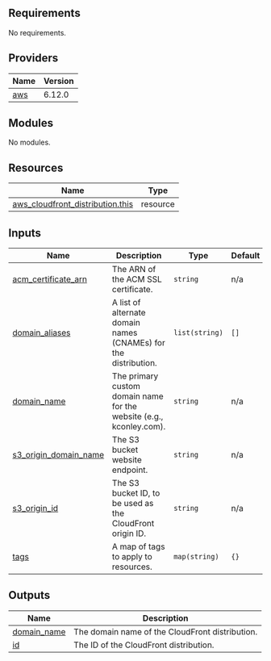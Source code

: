 ## Requirements

No requirements.

## Providers

| Name | Version |
|------|---------|
| <a name="provider_aws"></a> [aws](#provider\_aws) | 6.12.0 |

## Modules

No modules.

## Resources

| Name | Type |
|------|------|
| [aws_cloudfront_distribution.this](https://registry.terraform.io/providers/hashicorp/aws/latest/docs/resources/cloudfront_distribution) | resource |

## Inputs

| Name | Description | Type | Default | Required |
|------|-------------|------|---------|:--------:|
| <a name="input_acm_certificate_arn"></a> [acm\_certificate\_arn](#input\_acm\_certificate\_arn) | The ARN of the ACM SSL certificate. | `string` | n/a | yes |
| <a name="input_domain_aliases"></a> [domain\_aliases](#input\_domain\_aliases) | A list of alternate domain names (CNAMEs) for the distribution. | `list(string)` | `[]` | no |
| <a name="input_domain_name"></a> [domain\_name](#input\_domain\_name) | The primary custom domain name for the website (e.g., kconley.com). | `string` | n/a | yes |
| <a name="input_s3_origin_domain_name"></a> [s3\_origin\_domain\_name](#input\_s3\_origin\_domain\_name) | The S3 bucket website endpoint. | `string` | n/a | yes |
| <a name="input_s3_origin_id"></a> [s3\_origin\_id](#input\_s3\_origin\_id) | The S3 bucket ID, to be used as the CloudFront origin ID. | `string` | n/a | yes |
| <a name="input_tags"></a> [tags](#input\_tags) | A map of tags to apply to resources. | `map(string)` | `{}` | no |

## Outputs

| Name | Description |
|------|-------------|
| <a name="output_domain_name"></a> [domain\_name](#output\_domain\_name) | The domain name of the CloudFront distribution. |
| <a name="output_id"></a> [id](#output\_id) | The ID of the CloudFront distribution. |
